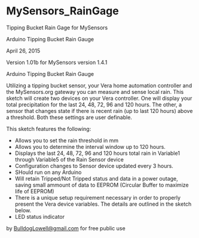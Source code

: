 # MySensors_RainGage
Tipping Bucket Rain Gage for MySensors

Arduino Tipping Bucket Rain Gauge

 April 26, 2015

 Version 1.01b for MySensors version 1.4.1

 Arduino Tipping Bucket Rain Gauge

 Utilizing a tipping bucket sensor, your Vera home automation controller and the MySensors.org
 gateway you can measure and sense local rain.  This sketch will create two devices on your
 Vera controller.  One will display your total precipitation for the last 24, 48, 72, 96 and 120
 hours.  The other, a sensor that changes state if there is recent rain (up to last 120 hours)
 above a threshold.  Both these settings are user definable.

 This sketch features the following:

 * Allows you to set the rain threshold in mm
 * Allows you to determine the interval window up to 120 hours.
 * Displays the last 24, 48, 72, 96 and 120 hours total rain in Variable1 through Variable5
   of the Rain Sensor device
 * Configuration changes to Sensor device updated every 3 hours.
 * SHould run on any Arduino
 * Will retain Tripped/Not Tripped status and data in a power outage, saving small ammount
   of data to EEPROM (Circular Buffer to maximize life of EEPROM)
 * There is a unique setup requirement necessary in order to properly present the Vera device
   variables.  The details are outlined in the sketch below.
 * LED status indicator

 by BulldogLowell@gmail.com for free public use
